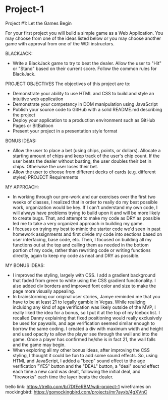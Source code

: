 # Project-1
Project #1: Let the Games Begin

For your first project you will build a simple game as a Web Application. You may choose from one of the ideas listed below or you may choose another game with approval from one of the WDI instructors.

BLACKJACK:
- Write a BlackJack game to try to beat the dealer. Allow the user to "Hit" or "Stand" based on their current score. Follow the common rules for BlackJack.

PROJECT OBJECTIVES
The objectives of this project are to:
- Demonstrate your ability to use HTML and CSS to build and style an intuitive web application
- Demonstrate your competancy in DOM manipulation using JavaScript
- Publish your source code to GitHub with a solid README.md describing the project
- Deploy your application to a production environment such as GitHub Pages or BitBalloon
- Present your project in a presentation style format

BONUS IDEAS:

- Allow the user to place a bet (using chips, points, or dollars). Allocate a starting amount of chips and keep track of the user's chip count. If the user beats the dealer without busting, the user doubles their bet in chips. Otherwise the user loses their bet.
- Allow the user to choose from different decks of cards (e.g. different styles)
PROJECT Requirements

MY APPROACH:
- In working through our pre-work and our exercises over the first two weeks of classes, I realized that in order to really do my best possible work, organization would be key. If I can't understand my own code, I will always have problems trying to build upon it and will be more likely to create bugs. That, and attempt to make my code as DRY as possible led me to take a very organized approach in building my game. 
- I focuses on trying my best to mimic the starter code we'd seen in past homework assignments and first divide my code into sections based on user interfacing, base code, etc. Then, I focused on building all my functions out at the top and calling them as needed in the bottom portion of my code, rather than rewriting code or writing functions directly, again to keep my code as neat and DRY as possible. 

MY BONUS IDEAS:
- I improved the styling, largely with CSS. I add a gradient background that faded from green to white using the CSS gradient functionality. I also added div borders and improved font color and size to make the page more visually appealing. 
- In brainstorming our original user stories, Jamye reminded me that you have to be at least 21 to legally gamble in Vegas. While realizing incluidng any kind of age verification was likely outside of the MVP, I really liked the idea for a bonus, so I put it at the top of my Icebox list. I recalled Danny explaining that fixed positioning would really exclusively be used for paywalls, and age verification seemed similar enough to borrow the same coding. I created a div with maximum width and height and used opacity to allow the player see through the wall and into the game. Once a player has confirmed he/she is in fact 21, the wall falls and the game may begin.  
- When exploring all my other bonus ideas, after improving the CSS styling, I thought it could be fun to add some sound effects. So, using HTML and JavaScript, I added a "beep" sound effect to the age verification "YES" button and the "DEAL" button, a "deal" sound effect each time a new card was dealt, following the initial deal, and "fireworks" each time the layer beats the dealer. 

trello link: https://trello.com/b/7DfEeRBM/wdi-project-1
wireframes on mockingbird: https://gomockingbird.com/projects/mr7ayxb/4gXVnC
